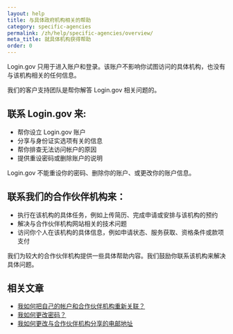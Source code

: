 ```yaml
---
layout: help
title: 与具体政府机构相关的帮助
category: specific-agencies
permalink: /zh/help/specific-agencies/overview/
meta_title: 就具体机构获得帮助
order: 0
---
```


Login.gov 只用于进入账户和登录。该账户不影响你试图访问的具体机构，也没有与该机构相关的任何信息。

我们的客户支持团队是帮你解答 Login.gov 相关问题的。

## 联系 Login.gov 来:

* 帮你设立 Login.gov 账户
* 分享与身份证实选项有关的信息
* 帮你排查无法访问帐户的原因
* 提供重设密码或删除账户的说明

Login.gov 不能重设你的密码、删除你的账户、或更改你的账户信息。

## 联系我们的合作伙伴机构来：

* 执行在该机构的具体任务，例如上传简历、完成申请或安排与该机构的预约
* 解决与合作伙伴机构网站相关的技术问题
* 访问你个人在该机构的具体信息，例如申请状态、服务获取、资格条件或款项支付

我们为较大的合作伙伴机构提供一些具体帮助内容。我们鼓励你联系该机构来解决具体问题。


## 相关文章

* [我如何把自己的帐户和合作伙伴机构重新关联？](/zh/help/manage-your-account/relink-your-accounts/)
* [我如何更改密码？](/zh/help/manage-your-account/change-your-password/)
* [我如何更改与合作伙伴机构分享的电邮地址](/zh/help/manage-your-account/change-partner-email-address/)
